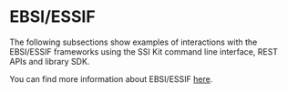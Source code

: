 # EBSI/ESSIF

The following subsections show examples of interactions with the EBSI/ESSIF frameworks using the SSI Kit command line interface, REST APIs and library SDK.

You can find more information about EBSI/ESSIF [here](../../helpful-concepts/ebsi-essif/).

##
